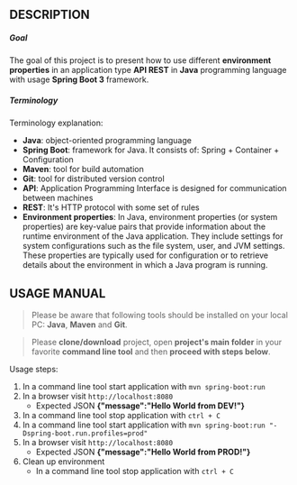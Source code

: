 DESCRIPTION
-----------

##### Goal
The goal of this project is to present how to use different **environment properties** in an application type **API REST** in **Java** programming language with usage **Spring Boot 3** framework.

##### Terminology
Terminology explanation:
* **Java**: object-oriented programming language
* **Spring Boot**: framework for Java. It consists of: Spring + Container + Configuration
* **Maven**: tool for build automation
* **Git**: tool for distributed version control
* **API**: Application Programming Interface is designed for communication between machines
* **REST**: It's HTTP protocol with some set of rules
* **Environment properties**: In Java, environment properties (or system properties) are key-value pairs that provide information about the runtime environment of the Java application. They include settings for system configurations such as the file system, user, and JVM settings. These properties are typically used for configuration or to retrieve details about the environment in which a Java program is running.


USAGE MANUAL
------------

> Please be aware that following tools should be installed on your local PC: **Java**, **Maven** and **Git**. 

> Please **clone/download** project, open **project's main folder** in your favorite **command line tool** and then **proceed with steps below**. 

Usage steps:
1. In a command line tool start application with `mvn spring-boot:run`
1. In a browser visit `http://localhost:8080`
   * Expected JSON **{"message":"Hello World from DEV!"}**
1. In a command line tool stop application with `ctrl + C`
1. In a command line tool start application with `mvn spring-boot:run "-Dspring-boot.run.profiles=prod"`
1. In a browser visit `http://localhost:8080`
   * Expected JSON **{"message":"Hello World from PROD!"}**
1. Clean up environment 
     * In a command line tool stop application with `ctrl + C`